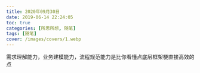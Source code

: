 ```yaml
---
title: 2020年09月30日
date: 2019-06-14 22:24:05
toc: true
categories: [所思所想, 随笔]
tags: [随笔]
cover: /images/covers/1.webp
---
```


需求理解能力，业务建模能力，流程规范能力是比你看懂点底层框架梗直接高效的点

